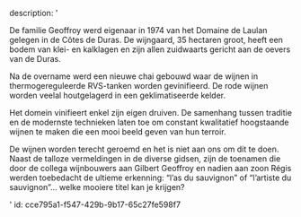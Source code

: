 description: '<p>De familie Geoffroy werd eigenaar in 1974 van het Domaine de Laulan gelegen in de Côtes de Duras. De wijngaard, 35 hectaren groot, heeft een bodem van klei- en kalklagen en zijn allen zuidwaarts gericht aan de oevers van de Duras.</p><p>Na de overname werd een nieuwe chai gebouwd waar de wijnen in thermogereguleerde RVS-tanken worden gevinifieerd. De rode wijnen worden veelal houtgelagerd in een geklimatiseerde kelder.</p><p>Het domein vinifieert enkel zijn eigen druiven. De samenhang tussen traditie en de modernste technieken laten toe om constant kwalitatief hoogstaande wijnen te maken die een mooi beeld geven van hun terroir.</p><p>De wijnen worden terecht geroemd en het is niet aan ons om dit te doen. Naast de talloze vermeldingen in de diverse gidsen, zijn de toenamen die door de collega wijnbouwers aan Gilbert Geoffroy en nadien aan zoon Régis werden toebedacht de ultieme erkenning: “l’as du sauvignon” of “l’artiste du sauvignon”… welke mooiere titel kan je krijgen?</p>'
id: cce795a1-f547-429b-9b17-65c27fe598f7
